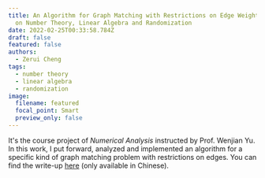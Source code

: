 ```yaml
---
title: An Algorithm for Graph Matching with Restrictions on Edge Weights, Based
  on Number Theory, Linear Algebra and Randomization
date: 2022-02-25T00:33:58.784Z
draft: false
featured: false
authors:
  - Zerui Cheng
tags:
  - number theory
  - linear algebra
  - randomization
image:
  filename: featured
  focal_point: Smart
  preview_only: false
---
```

It's the course project of *Numerical Analysis* instructed by Prof. Wenjian Yu. In this work, I put forward, analyzed and implemented an algorithm for a specific kind of graph matching problem with restrictions on edges. You can find the write-up [here](https://zerui-cheng.com/uploads/algo-write-up.pdf) (only available in Chinese).